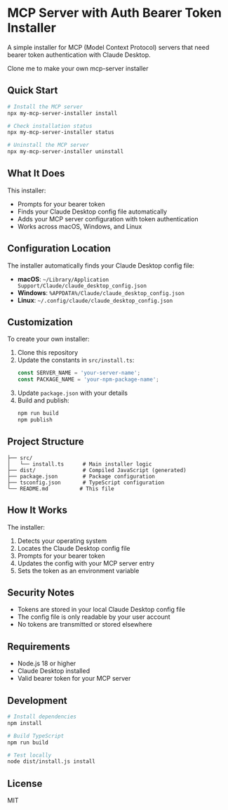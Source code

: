 # MCP Server with Auth Bearer Token Installer

A simple installer for MCP (Model Context Protocol) servers that need bearer token authentication with Claude Desktop.

Clone me to make your own mcp-server installer

## Quick Start

```bash
# Install the MCP server
npx my-mcp-server-installer install

# Check installation status
npx my-mcp-server-installer status

# Uninstall the MCP server
npx my-mcp-server-installer uninstall
```

## What It Does

This installer:
- Prompts for your bearer token
- Finds your Claude Desktop config file automatically
- Adds your MCP server configuration with token authentication
- Works across macOS, Windows, and Linux

## Configuration Location

The installer automatically finds your Claude Desktop config file:
- **macOS**: `~/Library/Application Support/Claude/claude_desktop_config.json`
- **Windows**: `%APPDATA%/Claude/claude_desktop_config.json`
- **Linux**: `~/.config/claude/claude_desktop_config.json`

## Customization

To create your own installer:

1. Clone this repository
2. Update the constants in `src/install.ts`:
   ```typescript
   const SERVER_NAME = 'your-server-name';
   const PACKAGE_NAME = 'your-npm-package-name';
   ```
3. Update `package.json` with your details
4. Build and publish:
   ```bash
   npm run build
   npm publish
   ```

## Project Structure

```
├── src/
│   └── install.ts      # Main installer logic
├── dist/               # Compiled JavaScript (generated)
├── package.json        # Package configuration
├── tsconfig.json       # TypeScript configuration
└── README.md          # This file
```

## How It Works

The installer:
1. Detects your operating system
2. Locates the Claude Desktop config file
3. Prompts for your bearer token
4. Updates the config with your MCP server entry
5. Sets the token as an environment variable

## Security Notes

- Tokens are stored in your local Claude Desktop config file
- The config file is only readable by your user account
- No tokens are transmitted or stored elsewhere

## Requirements

- Node.js 18 or higher
- Claude Desktop installed
- Valid bearer token for your MCP server

## Development

```bash
# Install dependencies
npm install

# Build TypeScript
npm run build

# Test locally
node dist/install.js install
```

## License

MIT